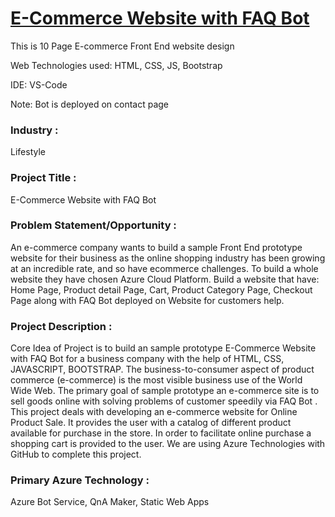 # <a href="https://ashy-forest-0978d2910.azurestaticapps.net/index.html">E-Commerce Website with FAQ Bot</a>

This is 10 Page E-commerce Front End website design

Web Technologies used: HTML, CSS, JS, Bootstrap

IDE: VS-Code

Note: Bot is deployed on contact page

### Industry :
Lifestyle


### Project Title :
E-Commerce Website with FAQ Bot


### Problem Statement/Opportunity :
An e-commerce company wants to build a sample Front End prototype website for their business as the online shopping industry has been growing at an incredible rate, and so have ecommerce challenges. To build a whole website they have chosen Azure Cloud Platform. Build a website that have: Home Page, Product detail Page, Cart, Product Category Page, Checkout Page along with FAQ Bot deployed on Website for customers help.


### Project Description :
Core Idea of Project is to build an sample prototype E-Commerce Website with FAQ Bot for a business company with the help of HTML, CSS, JAVASCRIPT, BOOTSTRAP. The business-to-consumer aspect of product commerce (e-commerce) is the most visible business use of the World Wide Web. The primary goal of sample prototype an e-commerce site is to sell goods online with solving problems of customer speedily via FAQ Bot . This project deals with developing an e-commerce website for Online Product Sale. It provides the user with a catalog of different product available for purchase in the store. In order to facilitate online purchase a shopping cart is provided to the user. We are using Azure Technologies with GitHub to complete this project.


### Primary Azure Technology :
Azure Bot Service, QnA Maker, Static Web Apps

